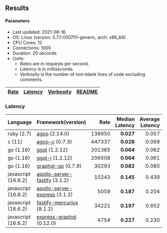 ## Results

<!-- Result from here -->

#### Parameters
- Last updated: 2021-08-16
- OS: Linux (version: 5.7.1-050701-generic, arch: x86_64)
- CPU Cores: 12
- Connections: 1000
- Duration: 20 seconds
- Units:
  - _Rates_ are in requests per second.
  - _Latency_ is in milliseconds.
  - _Verbosity_ is the number of non-blank lines of code excluding comments.

| [Rate](rates.md) | [Latency](latency.md) | [Verbosity](verbosity.md) | [README](README.md) |
| ---------------- | --------------------- | ------------------------- | ------------------- |

### Latency
| Language | Framework(version) | Rate | Median Latency | Average Latency | 90th % | 99th % | Std Dev | Verbosity |
| -------- | ------------------ | ----:| ------------:| ---------------:| ------:| ------:| -------:| ---------:|
| ruby (2.7) | [agoo](github.com/ohler55/agoo) (2.14.0) | 138950 | **0.027** | 0.057 | 0.160 | 0.269 | 0.07 | 105 |
| c (11) | [agoo-c](github.com/ohler55/agoo-c) (0.7.3) | 447337 | **0.028** | 0.069 | 0.176 | 0.209 | 0.11 | 320 |
| go (1.16) | [ggql](https://github.com/uhn/ggql) (1.2.12) | 201365 | **0.064** | 0.062 | 0.070 | 0.079 | 0.02 | 176 |
| go (1.16) | [ggql-i](https://github.com/uhn/ggql) (1.2.12) | 206508 | **0.064** | 0.061 | 0.070 | 0.078 | 0.02 | 253 |
| go (1.16) | [graphql-go](https://github.com/graphql-go/graphql) (0.7.9) | 30293 | **0.082** | 0.080 | 0.090 | 0.145 | 0.03 | 378 |
| javascript (16.6.2) | [apollo-server-fastify](https://github.com/apollographql/apollo-server/tree/master/packages/apollo-server-fastify) (3.1.2) | 10243 | **0.145** | 0.439 | 1.158 | 1.180 | 0.56 | 95 |
| javascript (16.6.2) | [apollo-server-express](https://github.com/apollographql/apollo-server/tree/master/packages/apollo-server-express) (3.1.2) | 5059 | **0.187** | 0.204 | 0.214 | 0.362 | 0.24 | 97 |
| javascript (16.6.2) | [fastify-mercurius](https://github.com/mercurius-js/mercurius) (8.1.2) | 34221 | **0.197** | 0.652 | 1.868 | 1.901 | 0.87 | 74 |
| javascript (16.6.2) | [express-graphql](https://github.com/graphql/express-graphql) (0.12.0) | 4754 | **0.227** | 0.230 | 0.246 | 0.291 | 0.06 | 77 |
<!-- Result till here -->
